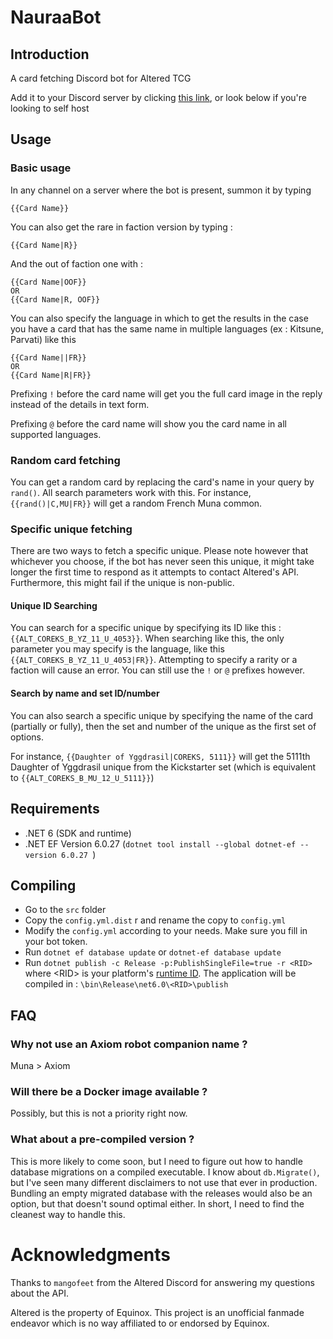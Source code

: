 # NauraaBot

## Introduction

A card fetching Discord bot for Altered TCG

Add it to your Discord server by clicking [this link](https://discord.com/oauth2/authorize?client_id=1214980379216318606&permissions=824633838592&scope=bot), or look below if you're looking to self host

## Usage

### Basic usage
In any channel on a server where the bot is present, summon it by typing

```
{{Card Name}}
```

You can also get the rare in faction version by typing :

```
{{Card Name|R}}
``` 

And the out of faction one with :

```
{{Card Name|OOF}}
OR
{{Card Name|R, OOF}}
```

You can also specify the language in which to get the results in the case you have a card that has the same name in multiple languages (ex : Kitsune, Parvati) like this
```
{{Card Name||FR}}
OR
{{Card Name|R|FR}}
```

Prefixing `!` before the card name will get you the full card image in the reply instead of the details in text form.

Prefixing `@` before the card name will show you the card name in all supported languages.

### Random card fetching

You can get a random card by replacing the card's name in your query by `rand()`. All search parameters work with this. For instance, `{{rand()|C,MU|FR}}` will get a random French Muna common.

### Specific unique fetching

There are two ways to fetch a specific unique. Please note however that whichever you choose, if the bot has never seen this unique, it might take longer the first time to respond as it attempts to contact Altered's API. Furthermore, this might fail if the unique is non-public.

#### Unique ID Searching

You can search for a specific unique by specifying its ID like this : `{{ALT_COREKS_B_YZ_11_U_4053}}`. When searching like this, the only parameter you may specify is the language, like this `{{ALT_COREKS_B_YZ_11_U_4053|FR}}`. Attempting to specify a rarity or a faction will cause an error. You can still use the `!` or `@` prefixes however.

#### Search by name and set ID/number

You can also search a specific unique by specifying the name of the card (partially or fully), then the set and number of the unique as the first set of options. 

For instance, `{{Daughter of Yggdrasil|COREKS, 5111}}` will get the 5111th Daughter of Yggdrasil unique from the Kickstarter set (which is equivalent to `{{ALT_COREKS_B_MU_12_U_5111}}`)

## Requirements

- .NET 6 (SDK and runtime)
- .NET EF Version 6.0.27 (`dotnet tool install --global dotnet-ef --version 6.0.27 `)

## Compiling

- Go to the `src` folder
- Copy the `config.yml.dist` r and rename the copy to `config.yml`
- Modify the `config.yml` according to your needs. Make sure you fill in your bot token.
- Run `dotnet ef database update` or `dotnet-ef database update`
- Run `dotnet publish -c Release -p:PublishSingleFile=true -r <RID>` where \<RID\> is your platform's [runtime ID](https://learn.microsoft.com/en-us/dotnet/core/rid-catalog). The application will be compiled in : `\bin\Release\net6.0\<RID>\publish`

## FAQ

### Why not use an Axiom robot companion name ?

Muna > Axiom

### Will there be a Docker image available ?

Possibly, but this is not a priority right now.

### What about a pre-compiled version ?

This is more likely to come soon, but I need to figure out how to handle database migrations on a compiled executable. I know about `db.Migrate()`, but I've seen many different disclaimers to not use that ever in production. Bundling an empty migrated database with the releases would also be an option, but that doesn't sound optimal either. In short, I need to find the cleanest way to handle this.

# Acknowledgments

Thanks to `mangofeet` from the Altered Discord for answering my questions about the API.

Altered is the property of Equinox. This project is an unofficial fanmade endeavor which is no way affiliated to or endorsed by Equinox.
